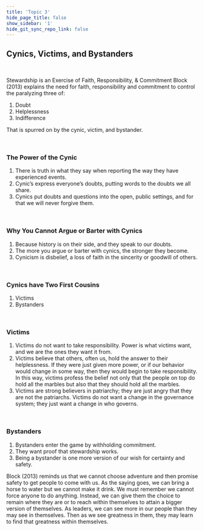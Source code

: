 ```yaml
---
title: 'Topic 3'
hide_page_title: false
show_sidebar: '1'
hide_git_sync_repo_link: false
---
```



## Cynics, Victims, and Bystanders
&nbsp;

Stewardship is an Exercise of Faith, Responsibility, & Commitment
Block (2013) explains the need for faith, responsibility and commitment to control the paralyzing three of:
1. Doubt
2. Helplessness
3. Indifference

That is spurred on by the cynic, victim, and bystander.

&nbsp;

### The Power of the Cynic

1. There is truth in what they say when reporting the way they have experienced events.
2. Cynic’s express everyone’s doubts, putting words to the doubts we all share.
3. Cynics put doubts and questions into the open, public settings, and for that we will never forgive them.

&nbsp;

### Why You Cannot Argue or Barter with Cynics
1. Because history is on their side, and they speak to our doubts.
2. The more you argue or barter with cynics, the stronger they become.
3. Cynicism is disbelief, a loss of faith in the sincerity or goodwill of others.

&nbsp;

### Cynics have Two First Cousins
1. Victims
2. Bystanders

&nbsp;

### Victims
1. Victims do not want to take responsibility. Power is what victims want, and we are the ones they want it from.
2. Victims believe that others, often us, hold the answer to their helplessness. If they were just given more power, or if our behavior would change in some way, then they would begin to take responsibility. In this way, victims profess the belief not only that the people on top do hold all the marbles but also that they should hold all the marbles.
3. Victims are strong believers in patriarchy; they are just angry that they are not the patriarchs. Victims do not want a change in the governance system; they just want a change in who governs.

&nbsp;

### Bystanders
1. Bystanders enter the game by withholding commitment.
2. They want proof that stewardship works.
3. Being a bystander is one more version of our wish for certainty and safety.

Block (2013) reminds us that we cannot choose adventure and then promise safety to get people to come with us.  As the saying goes, we can bring a horse to water but we cannot make it drink.  We must remember we cannot force anyone to do anything.  Instead, we can give them the choice to remain where they are or to reach within themselves to attain a bigger version of themselves.  As leaders, we can see more in our people than they may see in themselves.  Then as we see greatness in them, they may learn to find that greatness within themselves.
